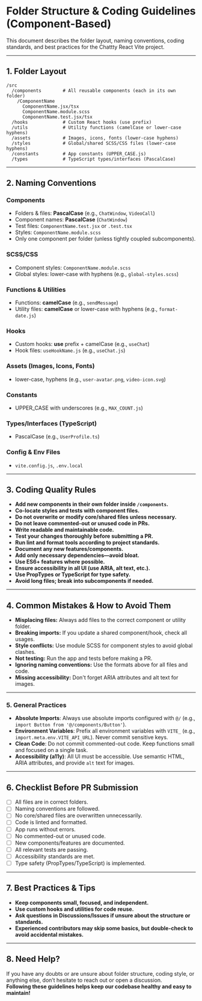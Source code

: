 # Folder Structure & Coding Guidelines (Component-Based)

This document describes the folder layout, naming conventions, coding standards, and best practices for the Chattty React Vite project.

---

## 1. Folder Layout

```
/src
  /components        # All reusable components (each in its own folder)
    /ComponentName
      ComponentName.jsx/tsx
      ComponentName.module.scss
      ComponentName.test.jsx/tsx
  /hooks             # Custom React hooks (use prefix)
  /utils             # Utility functions (camelCase or lower-case hyphens)
  /assets            # Images, icons, fonts (lower-case hyphens)
  /styles            # Global/shared SCSS/CSS files (lower-case hyphens)
  /constants         # App constants (UPPER_CASE.js)
  /types             # TypeScript types/interfaces (PascalCase)
```

---

## 2. Naming Conventions

### Components

- Folders & files: **PascalCase** (e.g., `ChatWindow`, `VideoCall`)
- Component names: **PascalCase** (`ChatWindow`)
- Test files: `ComponentName.test.jsx` or `.test.tsx`
- Styles: `ComponentName.module.scss`
- Only one component per folder (unless tightly coupled subcomponents).

### SCSS/CSS

- Component styles: `ComponentName.module.scss`
- Global styles: lower-case with hyphens (e.g., `global-styles.scss`)

### Functions & Utilities

- Functions: **camelCase** (e.g., `sendMessage`)
- Utility files: **camelCase** or lower-case with hyphens (e.g., `format-date.js`)

### Hooks

- Custom hooks: **use** prefix + camelCase (e.g., `useChat`)
- Hook files: `useHookName.js` (e.g., `useChat.js`)

### Assets (Images, Icons, Fonts)

- lower-case, hyphens (e.g., `user-avatar.png`, `video-icon.svg`)

### Constants

- UPPER_CASE with underscores (e.g., `MAX_COUNT.js`)

### Types/Interfaces (TypeScript)

- PascalCase (e.g., `UserProfile.ts`)

### Config & Env Files

- `vite.config.js`, `.env.local`

---

## 3. Coding Quality Rules

- **Add new components in their own folder inside `/components`.**
- **Co-locate styles and tests with component files.**
- **Do not overwrite or modify core/shared files unless necessary.**
- **Do not leave commented-out or unused code in PRs.**
- **Write readable and maintainable code.**
- **Test your changes thoroughly before submitting a PR.**
- **Run lint and format tools according to project standards.**
- **Document any new features/components.**
- **Add only necessary dependencies—avoid bloat.**
- **Use ES6+ features where possible.**
- **Ensure accessibility in all UI (use ARIA, alt text, etc.).**
- **Use PropTypes or TypeScript for type safety.**
- **Avoid long files; break into subcomponents if needed.**

---

## 4. Common Mistakes & How to Avoid Them

- **Misplacing files:** Always add files to the correct component or utility folder.
- **Breaking imports:** If you update a shared component/hook, check all usages.
- **Style conflicts:** Use module SCSS for component styles to avoid global clashes.
- **Not testing:** Run the app and tests before making a PR.
- **Ignoring naming conventions:** Use the formats above for all files and code.
- **Missing accessibility:** Don't forget ARIA attributes and alt text for images.

---

### 5. General Practices

- **Absolute Imports**: Always use absolute imports configured with `@/` (e.g., `import Button from '@/components/Button'`).
- **Environment Variables**: Prefix all environment variables with `VITE_` (e.g., `import.meta.env.VITE_API_URL`). Never commit sensitive keys.
- **Clean Code**: Do not commit commented-out code. Keep functions small and focused on a single task.
- **Accessibility (a11y)**: All UI must be accessible. Use semantic HTML, ARIA attributes, and provide `alt` text for images.

---

## 6. Checklist Before PR Submission

- [ ] All files are in correct folders.
- [ ] Naming conventions are followed.
- [ ] No core/shared files are overwritten unnecessarily.
- [ ] Code is linted and formatted.
- [ ] App runs without errors.
- [ ] No commented-out or unused code.
- [ ] New components/features are documented.
- [ ] All relevant tests are passing.
- [ ] Accessibility standards are met.
- [ ] Type safety (PropTypes/TypeScript) is implemented.

---

## 7. Best Practices & Tips

- **Keep components small, focused, and independent.**
- **Use custom hooks and utilities for code reuse.**
- **Ask questions in Discussions/Issues if unsure about the structure or standards.**
- **Experienced contributors may skip some basics, but double-check to avoid accidental mistakes.**

---

## 8. Need Help?

If you have any doubts or are unsure about folder structure, coding style, or anything else, don’t hesitate to reach out or open a discussion.  
**Following these guidelines helps keep our codebase healthy and easy to maintain!**
